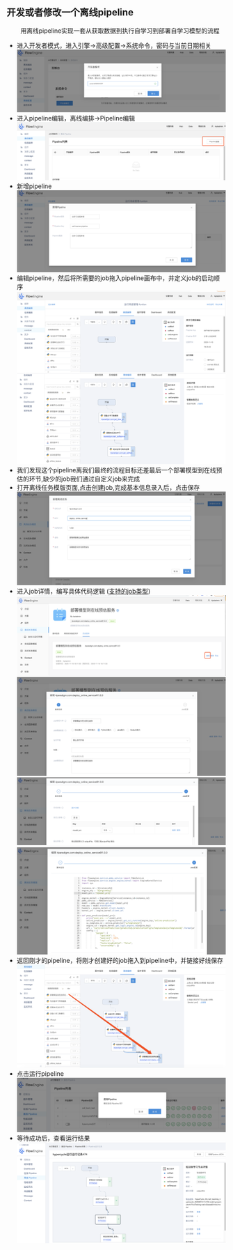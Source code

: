 ## 开发或者修改一个离线pipeline
&emsp; &emsp;用离线pipeline实现一套从获取数据到执行自学习到部署自学习模型的流程

* 进入开发者模式，进入引擎->高级配置->系统命令，密码与当前日期相关
    ![open_debug](../assets/engine/open_debug.png)
* 进入pipeline编辑，离线编排->Pipeline编辑
    ![pipeline_runtime_list](../assets/offline/pipeline_runtime_list.png)
* 新增pipeline    
    ![create_pipeline](../assets/offline/create_pipeline.png)
* 编辑pipeline，然后将所需要的job拖入pipeline画布中，并定义job的启动顺序
    ![edit_pipeline](../assets/offline/edit_pipeline.png)
    ![edit_pipeline2](../assets/offline/edit_pipeline2.png)
* 我们发现这个pipeline离我们最终的流程目标还差最后一个部署模型到在线预估的环节,缺少的job我们通过自定义job来完成
* 打开离线任务模版页面,点击创建job,完成基本信息录入后，点击保存
![create_job](../assets/offline/create_job.png)    
* 进入job详情，编写具体代码逻辑 ([支持的job类型](../offline-pipeline/user_defined_param.md))
![edit_job](../assets/offline/edit_job.png)
![edit_job_basic](../assets/offline/edit_job_basic.png)
![edit_job_param](../assets/offline/edit_job_param.png)
![edit_job_code](../assets/offline/edit_job_code.png)
* 返回刚才的pipeline，将刚才创建好的job拖入到pipeline中，并链接好线保存
![edit_pipeline3](../assets/offline/edit_pipeline3.png)
* 点击运行pipeline
![start_pipeline](../assets/offline/start_pipeline.png)
* 等待成功后，查看运行结果
![view_pipeline](../assets/offline/view_pipeline.png)
    
    
           